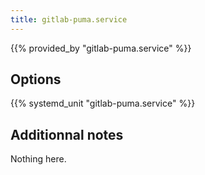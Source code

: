 ```yaml
---
title: gitlab-puma.service
---
```


{{% provided_by "gitlab-puma.service" %}}

## Options

{{% systemd_unit "gitlab-puma.service" %}}

## Additionnal notes

Nothing here.
